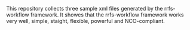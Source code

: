 This repository collects three sample xml files generated by the rrfs-workflow framework. It showes that the rrfs-workflow framework works very well, simple, staight, flexible, powerful and NCO-compliant.
